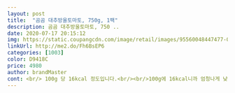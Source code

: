 ```yaml
---
layout: post 
title:  "곰곰 대추방울토마토, 750g, 1팩" 
description: 곰곰 대추방울토마토, 750 ..
date: 2020-07-17 20:15:12 
img: https://static.coupangcdn.com/image/retail/images/95560048447477-0c687b8e-f883-4d5c-ae27-4cc7d6c2f7d1.jpg 
linkUrl: http://me2.do/Fh6BsEP6 
categories: [1003] 
color: D9418C 
price: 4980 
author: brandMaster 
cont: <br/> 100g 당 16kcal 정도입니다.<br/><br/>100g에 16kcal니까 엄청나게 낮은 칼로리죠.<br/><br/>100g입니다.<br/><br/>1kg의 방울토마토를 다 먹어도<br/><br/><br/>​<br/>가격이 저렴해서  두팩을 주문했는데<br/>곰곰 대추 방울 토마토 후기입니다<br/>곰곰 대추방울토마토 한 팩은 그날로 다 먹어버렸는데 진짜 찰지고 맛나서 (알 크기가 얼마나 크냐면요ㅎㅎ 아기들은 두 입에 나눠먹어야 할정도로 크고요ㅎㅎ 저는.<br/>.<br/> 입안 가득!? 넣고, 씹었을때 폭폭 터지는 방토가 정말 맛났어요^0^) 750g이라는 용량이 꽤 많아보였는데.<br/>.<br/> 먹다보니 얼마안되더라구요ㅜ 크기가 있어서 그렇기도하지만 맛나서 빨리 먹은 것도 이유라면 이유지요ㅎㅎ<br/>곰곰 대추방울토마토는 로켓프레시 제품이라서 구매한 다음날 쿠팡맨님께서 안전하고 빠르게 배송해주셨어요!! 시국이 시국인지라 많이 힘드실텐데 정말 고맙습니다!! 새벽에 문 열때 제 택배가 밀리지말라고  and amp; 잘 들이라고 문이 열리면 바로 보이는 벽에다가 놓아주셨어용ㅎㅎ 문을 빼꼼히 열자 바로 보이는 쿠팡박스에 감동했습니다!! 배려심 넘치는 쿠팡맨님!! 건강하시길 기원합니다<br/>곰곰 방울 토마토 후기입니다<br/>그리고 방울토마토의 라이코펜은 체내 지방이<br/>꼭지를 딴 방울토마토를 키친타올을  깐 밀폐용기에<br/>나무에 달려있다고 인식해서 계속 익어가서<br/> 
---
```

 